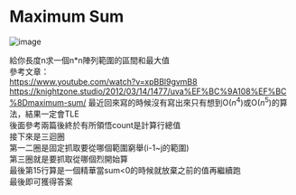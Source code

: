 # Maximum Sum
![image](https://github.com/10360555iamnn/UVAdataset/assets/95529963/8ed69e1d-6dfa-41c0-b244-825bad843121)  

給你長度n求一個n\*n陣列範圍的區間和最大值  
參考文章：  
https://www.youtube.com/watch?v=xpBBl9gvmB8   
https://knightzone.studio/2012/03/14/1477/uva%EF%BC%9A108%EF%BC%8Dmaximum-sum/ 
最近回來寫的時候沒有寫出來只有想到O($n^4$)或O($n^5$)的算法，結果一定會TLE  
後面參考兩篇後終於有所領悟count是計算行總值  
接下來是三迴圈  
第一二圈是固定抓取要從哪個範圍窮舉(i-1~j的範圍)  
第三圈就是要抓取從哪個烈開始算  
最後第15行算是一個精華當sum<0的時候就放棄之前的值再繼續跑  
最後即可獲得答案  
